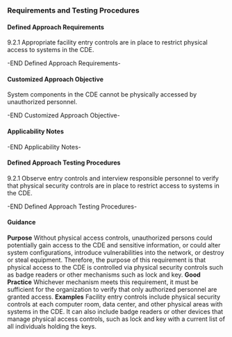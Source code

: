 ### Requirements and Testing Procedures

#### Defined Approach Requirements
9.2.1 Appropriate facility entry controls are in place to restrict physical access to systems in the CDE.

-END Defined Approach Requirements- 
#### Customized Approach Objective
System components in the CDE cannot be physically accessed by unauthorized personnel.

-END Customized Approach Objective- 
#### Applicability Notes



-END Applicability Notes- 
#### Defined Approach Testing Procedures
9.2.1 Observe entry controls and interview responsible personnel to verify that physical security controls are in place to restrict access to systems in the CDE.

-END Defined Approach Testing Procedures- 
#### Guidance
**Purpose**
Without physical access controls, unauthorized persons could potentially gain access to the CDE and sensitive information, or could alter system configurations, introduce vulnerabilities into the network, or destroy or steal equipment. Therefore, the purpose of this requirement is that physical access to the CDE is controlled via physical security controls such as badge readers or other mechanisms such as lock and key.
**Good Practice**
Whichever mechanism meets this requirement, it must be sufficient for the organization to verify that only authorized personnel are granted access.
**Examples**
Facility entry controls include physical security controls at each computer room, data center, and other physical areas with systems in the CDE. It can also include badge readers or other devices that manage physical access controls, such as lock and key with a current list of all individuals holding the keys.